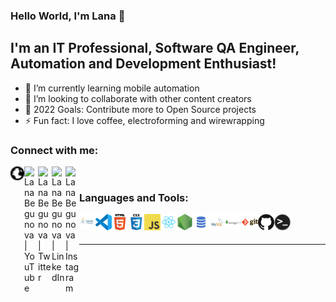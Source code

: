 ### Hello World, I'm Lana 👋 

## I'm an IT Professional, Software QA Engineer, Automation and Development Enthusiast!
- 🌱 I’m currently learning mobile automation
- 👯 I’m looking to collaborate with other content creators
- 🥅 2022 Goals: Contribute more to Open Source projects
- ⚡ Fun fact: I love coffee, electroforming and wirewrapping

### Connect with me:

[<img align="left" alt="lana-20.github.io/cv/" width="22px" src="https://raw.githubusercontent.com/iconic/open-iconic/master/svg/globe.svg" />][website]
[<img align="left" alt="LanaBegunova | YouTube" width="22px" src="https://cdn.jsdelivr.net/npm/simple-icons@v3/icons/youtube.svg" />][youtube]
[<img align="left" alt="LanaBegunova | Twitter" width="22px" src="https://cdn.jsdelivr.net/npm/simple-icons@v3/icons/twitter.svg" />][twitter]
[<img align="left" alt="LanaBegunova | LinkedIn" width="22px" src="https://cdn.jsdelivr.net/npm/simple-icons@v3/icons/linkedin.svg" />][linkedin]
[<img align="left" alt="LanaBegunova | Instagram" width="22px" src="https://cdn.jsdelivr.net/npm/simple-icons@v3/icons/instagram.svg" />][instagram]

<br />

### Languages and Tools:

<img align="left" alt="Java" width="26px" src="https://raw.githubusercontent.com/github/explore/80688e429a7d4ef2fca1e82350fe8e3517d3494d/topics/java/java.png" />
<img align="left" alt="Visual Studio Code" width="26px" src="https://raw.githubusercontent.com/github/explore/80688e429a7d4ef2fca1e82350fe8e3517d3494d/topics/visual-studio-code/visual-studio-code.png" />
<img align="left" alt="HTML5" width="26px" src="https://raw.githubusercontent.com/github/explore/80688e429a7d4ef2fca1e82350fe8e3517d3494d/topics/html/html.png" />
<img align="left" alt="CSS3" width="26px" src="https://raw.githubusercontent.com/github/explore/80688e429a7d4ef2fca1e82350fe8e3517d3494d/topics/css/css.png" />
<img align="left" alt="JavaScript" width="26px" src="https://raw.githubusercontent.com/github/explore/80688e429a7d4ef2fca1e82350fe8e3517d3494d/topics/javascript/javascript.png" />
<img align="left" alt="React" width="26px" src="https://raw.githubusercontent.com/github/explore/80688e429a7d4ef2fca1e82350fe8e3517d3494d/topics/react/react.png" />
<img align="left" alt="Node.js" width="26px" src="https://raw.githubusercontent.com/github/explore/80688e429a7d4ef2fca1e82350fe8e3517d3494d/topics/nodejs/nodejs.png" />
<img align="left" alt="SQL" width="26px" src="https://raw.githubusercontent.com/github/explore/80688e429a7d4ef2fca1e82350fe8e3517d3494d/topics/sql/sql.png" />
<img align="left" alt="MySQL" width="26px" src="https://raw.githubusercontent.com/github/explore/80688e429a7d4ef2fca1e82350fe8e3517d3494d/topics/mysql/mysql.png" />
<img align="left" alt="MongoDB" width="26px" src="https://raw.githubusercontent.com/github/explore/80688e429a7d4ef2fca1e82350fe8e3517d3494d/topics/mongodb/mongodb.png" />
<img align="left" alt="Git" width="26px" src="https://raw.githubusercontent.com/github/explore/80688e429a7d4ef2fca1e82350fe8e3517d3494d/topics/git/git.png" />
<img align="left" alt="GitHub" width="26px" src="https://raw.githubusercontent.com/github/explore/78df643247d429f6cc873026c0622819ad797942/topics/github/github.png" />
<img align="left" alt="Terminal" width="26px" src="https://raw.githubusercontent.com/github/explore/80688e429a7d4ef2fca1e82350fe8e3517d3494d/topics/terminal/terminal.png" />

<br />
<br />

---

[website]: https://lana-20.github.io/cv/
[twitter]: https://twitter.com/therunninglight
[youtube]: https://youtube.com/LanaBegunova
[instagram]: https://instagram.com/desired.constellation
[linkedin]: https://linkedin.com/in/LanaBegunova
